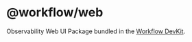 # @workflow/web

Observability Web UI Package bundled in the [Workflow DevKit](https://useworkflow.dev/docs/observability).
